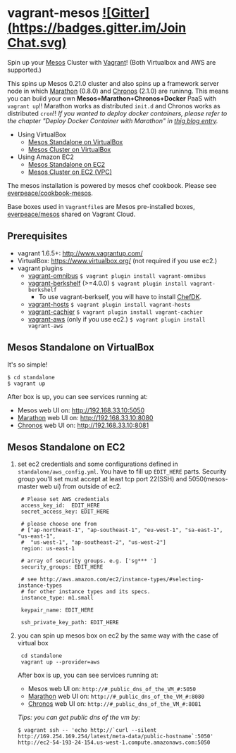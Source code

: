 # vagrant-mesos [![Gitter](https://badges.gitter.im/Join Chat.svg)](https://gitter.im/everpeace/vagrant-mesos?utm_source=badge&utm_medium=badge&utm_campaign=pr-badge&utm_content=badge)

Spin up your [Mesos](http://mesos.apache.org) Cluster with [Vagrant](http://www.vagrantup.com)! (Both Virtualbox and AWS are supported.)

This spins up Mesos 0.21.0 cluster and also spins up a framework server node in which [Marathon](https://github.com/mesosphere/marathon) (0.8.0) and [Chronos](http://github.com/mesos/chronos) (2.1.0) are runinng.  This means you can build your own __Mesos+Marathon+Chronos+Docker__ PaaS with `vagrant up`!!  Marathon works as distributed `init.d` and Chronos works as distributed `cron`!!  _If you wanted to deploy docker containers, please refer to the chapter "Deploy Docker Container with Marathon" in [thig blog entry](http://frankhinek.com/deploy-docker-containers-on-mesos-0-20/)._

* Using VirtualBox
	* [Mesos Standalone on VirtualBox](#svb)
	* [Mesos Cluster on VirtualBox](#clvb)
* Using Amazon EC2
	* [Mesos Standalone on EC2](#sec2)
	* [Mesos Cluster on EC2 (VPC)](#clec2)

The mesos installation is powered by mesos chef cookbook.  Please see [everpeace/cookbook-mesos](http://github.com/everpeace/cookbook-mesos).

Base boxes used in `Vagrantfile`s are Mesos pre-installed boxes, [everpeace/mesos](https://vagrantcloud.com/everpeace/boxes/mesos) shared on Vagrant Cloud.

Prerequisites
----
* vagrant 1.6.5+: <http://www.vagrantup.com/>
* VirtualBox: <https://www.virtualbox.org/> (not required if you use ec2.)
* vagrant plugins
    * [vagrant-omnibus](https://github.com/schisamo/vagrant-omnibus)
          `$ vagrant plugin install vagrant-omnibus`
    * [vagrant-berkshelf](https://github.com/berkshelf/vagrant-berkshelf) (>=4.0.0)
          `$ vagrant plugin install vagrant-berkshelf`
		* To use vagrant-berkself, you will have to install [ChefDK](http://getchef.com/downloads/chef-dk).
    * [vagrant-hosts](https://github.com/adrienthebo/vagrant-hosts)
          `$ vagrant plugin install vagrant-hosts`
    * [vagrant-cachier](https://github.com/fgrehm/vagrant-cachier)
          `$ vagrant plugin install vagrant-cachier`
    * [vagrant-aws](https://github.com/mitchellh/vagrant-aws) (only if you use ec2.)
    	   `$ vagrant plugin install vagrant-aws`

<a name="svb"></a>
Mesos Standalone on VirtualBox
----
It's so simple!

    $ cd standalone
    $ vagrant up

After box is up, you can see services running at:

* Mesos web UI on: <http://192.168.33.10:5050>
* [Marathon](https://github.com/mesosphere/marathon) web UI on: <http://192.168.33.10:8080>
* [Chronos](https://github.com/mesos/chronos) web UI on: <http://192.168.33.10:8081>

<a name="sec2"></a>
Mesos Standalone on EC2
----
1. set ec2 credentials and some configurations defined in `standalone/aws_config.yml`. You have to fill up `EDIT_HERE` parts.  Security group you'll set must accept at least tcp port 22(SSH) and 5050(mesos-master web ui) from outside of ec2.

		# Please set AWS credentials
		access_key_id:  EDIT_HERE
		secret_access_key: EDIT_HERE

		# please choose one from
		# ["ap-northeast-1", "ap-southeast-1", "eu-west-1", "sa-east-1", "us-east-1",
		#  "us-west-1", "ap-southeast-2", "us-west-2"]
		region: us-east-1

		# array of security groups. e.g. ['sg*** ']
		security_groups: EDIT_HERE

		# see http://aws.amazon.com/ec2/instance-types/#selecting-instance-types
		# for other instance types and its specs.
		instance_type: m1.small

		keypair_name: EDIT_HERE

		ssh_private_key_path: EDIT_HERE

2. you can spin up mesos box on ec2 by the same way with the case of virtual box

        cd standalone
        vagrant up --provider=aws

   After box is up, you can see services running at:

   * Mesos web UI on: `http://#_public_dns_of_the_VM_#:5050`
   * [Marathon](https://github.com/mesosphere/marathon) web UI on: `http://#_public_dns_of_the_VM_#:8080`
   * [Chronos](https://github.com/mesos/chronos) web UI on: `http://#_public_dns_of_the_VM_#:8081`


	_Tips: you can get public dns of the vm by:_

	```
	$ vagrant ssh -- 'echo http://`curl --silent http://169.254.169.254/latest/meta-data/public-hostname`:5050'
	http://ec2-54-193-24-154.us-west-1.compute.amazonaws.com:5050
	```
